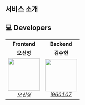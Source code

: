 ## 서비스 소개
## 💻 Developers
<table>
    <tr align="center">
        <td><B>Frontend</B></td>
         <td><B>Backend</B></td>
    </tr>
    <tr align="center">
        <td><B>오신정</B></td>
        <td><B>김수현</B></td>
    </tr>
    <tr align="center">
        <td>
              <img src="https://avatars.githubusercontent.com/u/73276447?v=4?size=100" width="100">
            <br>
            <a href="https://github.com/"><I>오신정</I></a>
        </td>
        <td>
            <img src="https://avatars.githubusercontent.com/u/73276447?v=4?size=100" width="100">
            <br>
            <a href="https://github.com/i960107"><I>i960107</I></a>
        </td>
    </tr>
</table>
